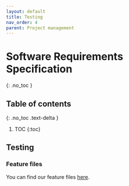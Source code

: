 ```yaml
---
layout: default
title: Testing
nav_order: 4
parent: Project management
---
```

# Software Requirements Specification
{: .no_toc }

## Table of contents
{: .no_toc .text-delta }

1. TOC
{:toc}

## Testing
### Feature files
You can find our feature files [here](https://github.com/livepoll/live-poll-api/tree/develop/src/test/resources/features).